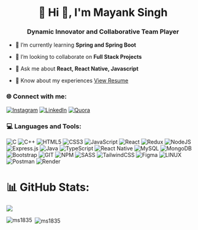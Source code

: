 <h1 align="center">💫 Hi 👋, I'm Mayank Singh</h1>
<h3 align="center">Dynamic Innovator and Collaborative Team Player</h3>

- 🌱 I’m currently learning **Spring and Spring Boot**

- 👯 I’m looking to collaborate on **Full Stack Projects**

- 💬 Ask me about **React, React Native, Javascript**


- 📄 Know about my experiences  [View Resume](https://drive.google.com/file/d/1jbUVXQGVEqECHBuR0TNAlqDJ-cTyj9DG/view?usp=sharing)

<h3 align="left">🌐 Connect with me:</h3>

[![Instagram](https://img.shields.io/badge/Instagram-%23E4405F.svg?logo=Instagram&logoColor=white)](https://instagram.com/mayank005_) [![LinkedIn](https://img.shields.io/badge/LinkedIn-%230077B5.svg?logo=linkedin&logoColor=white)](https://linkedin.com/in/mayank-singh-3a6379128) [![Quora](https://img.shields.io/badge/Quora-%23B92B27.svg?logo=Quora&logoColor=white)](https://quora.com/profile/mayanksingh5399@gmail.com) 

<h3 align="left">💻 Languages and Tools:</h3>

![C](https://img.shields.io/badge/c-%2300599C.svg?style=for-the-badge&logo=c&logoColor=white) ![C++](https://img.shields.io/badge/c++-%2300599C.svg?style=for-the-badge&logo=c%2B%2B&logoColor=white) ![HTML5](https://img.shields.io/badge/html5-%23E34F26.svg?style=for-the-badge&logo=html5&logoColor=white) ![CSS3](https://img.shields.io/badge/css3-%231572B6.svg?style=for-the-badge&logo=css3&logoColor=white) ![JavaScript](https://img.shields.io/badge/javascript-%23323330.svg?style=for-the-badge&logo=javascript&logoColor=%23F7DF1E) ![React](https://img.shields.io/badge/react-%2320232a.svg?style=for-the-badge&logo=react&logoColor=%2361DAFB) ![Redux](https://img.shields.io/badge/redux-%2320232a.svg?style=for-the-badge&logo=redux&logoColor=%2361DAFB) ![NodeJS](https://img.shields.io/badge/nodejs-%2320232a.svg?style=for-the-badge&logo=nodejs&logoColor=%2361DAFB) ![Express.js](https://img.shields.io/badge/express.js-%23404d59.svg?style=for-the-badge&logo=express&logoColor=%2361DAFB) ![Java](https://img.shields.io/badge/java-%23ED8B00.svg?style=for-the-badge&logo=openjdk&logoColor=white) ![TypeScript](https://img.shields.io/badge/typescript-%23007ACC.svg?style=for-the-badge&logo=typescript&logoColor=white) ![React Native](https://img.shields.io/badge/react_native-%2320232a.svg?style=for-the-badge&logo=react&logoColor=%2361DAFB) ![MySQL](https://img.shields.io/badge/mysql-%2300000f.svg?style=for-the-badge&logo=mysql&logoColor=white) ![MongoDB](https://img.shields.io/badge/MongoDB-%234ea94b.svg?style=for-the-badge&logo=mongodb&logoColor=white) ![Bootstrap](https://img.shields.io/badge/bootstrap-%238511FA.svg?style=for-the-badge&logo=bootstrap&logoColor=white) ![GIT](https://img.shields.io/badge/Git-fc6d26?style=for-the-badge&logo=git&logoColor=white) ![NPM](https://img.shields.io/badge/NPM-%23CB3837.svg?style=for-the-badge&logo=npm&logoColor=white) ![SASS](https://img.shields.io/badge/SASS-hotpink.svg?style=for-the-badge&logo=SASS&logoColor=white) ![TailwindCSS](https://img.shields.io/badge/tailwindcss-%2338B2AC.svg?style=for-the-badge&logo=tailwind-css&logoColor=white)   ![Figma](https://img.shields.io/badge/figma-%23F24E1E.svg?style=for-the-badge&logo=figma&logoColor=white) ![LINUX](https://img.shields.io/badge/Linux-FCC624?style=for-the-badge&logo=linux&logoColor=black) ![Postman](https://img.shields.io/badge/Postman-FF6C37?style=for-the-badge&logo=postman&logoColor=white) ![Render](https://img.shields.io/badge/Render-%46E3B7.svg?style=for-the-badge&logo=render&logoColor=white)

# 📊 GitHub Stats:
![](https://github-readme-streak-stats.herokuapp.com/?user=ms1835&hide_border=false)<br/>

<p><img align="left" src="https://github-readme-stats.vercel.app/api/top-langs?username=ms1835&show_icons=true&locale=en&layout=compact" alt="ms1835" /></p>

<p>&nbsp;<img align="center" src="https://github-readme-stats.vercel.app/api?username=ms1835&show_icons=true&locale=en" alt="ms1835" /></p>

